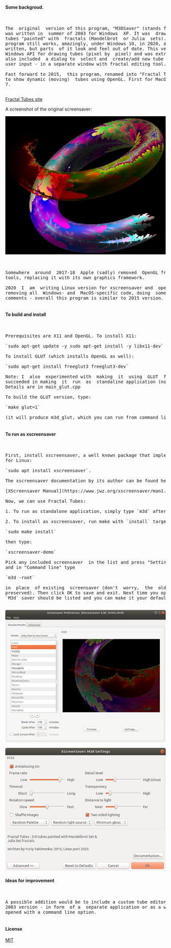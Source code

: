 #### Some backgroud. 

<pre> 

The  original  version of this program, "M3DSaver" (stands for Mandelbrot in 3D)
was written in  summer of 2003 for Windows  XP. It was  drawing static images of
tubes "painted" with  fractals (Mandelbrot  or Julia  sets).  A version  of this
program still works, amazingly, under Windows 10, in 2020, as this file is being
written, but parts  of it look and feel out of date. This version was using only
Windows API for drawing tubes (pixel by  pixel) and was extremely lighweight. It
also included  a dialog to  select and  create/add new tube decorations based on
user input - in a separate window with fractal editing tool. 

Fast forward to 2015,  this program, renamed into "Fractal Tubes", was rewritten
to show dynamic (moving)  tubes using OpenGL. First for MacOS, then  for Windows
7. 

</pre> 

[Fractal Tubes site](http://fractaltubes.com) 

A screenshot of the original screensaver:

![Screenshot](/shot_a1.jpg)

<pre> 

Somewhere  around  2017-18  Apple (sadly) removed  OpenGL from  its  development
tools, replacing it with its own graphics framework. 

2020  I  am  writing Linux version for xscreensaver and  open-sourcing  it. I am
removing all  Windows- and  MacOS-specific code, doing  some cleanup and  adding
comments - overall this program is similar to 2015 version. 

</pre> 

#### To build and install 

<pre> 

Prerequisites are X11 and OpenGL. To install X11: 

`sudo apt-get update -y sudo apt-get install -y libx11-dev` 

To install GLUT (which installs OpenGL as well): 

`sudo apt-get install freeglut3 freeglut3-dev` 

Note: I  also  experimented with  making  it  using  GLUT  framework,  but  only
succeeded in making  it  run  as  standaline application (not as  xscreensaver).
Details are in main_glut.cpp 

To build the GLUT version, type: 

`make glut=1` 

(it will produce m3d_glut, which you can run from command line). 

</pre> 

#### To run as xscreensaver 

<pre> 

First, install xscreensaver, a well known package that implements screensavers 
for Linux: 

`sudo apt install xscreensaver`. 

The xscreensaver documentation by its author can be found here: 

[XScreensaver Manual](https://www.jwz.org/xscreensaver/man1.html) 

Now, we can use Fractal Tubes: 

1. To run as standalone application, simply type `m3d` after building it. 

2. To install as xscreensaver, run make with `install` target: 

`sudo make install` 

then type: 

`xscreensaver-demo` 

Pick any included screensaver  in the list and press "Settings"  then "Advanced"
and in "Command line" type 

`m3d -root` 

in  place  of existing  screensaver (don't  worry,  the  old one  still  will be
preserved). Then click OK to save and exit. Next time you open xscreensaver-demo
`M3d` saver should be listed and you can make it your default screensaver. 

</pre> 

![Xscreensaver preview screen](/preview.png)

![M3D settings screen within xscreensaver](/settings.png)

#### Ideas for improvement 

<pre> 

A possible addition would be to include a custom tube editor that was present in
2003 version - in form  of a  separate application or as a window  which  can be
opened with a command line option. 

</pre> 

#### License 

[MIT](https://choosealicense.com/licenses/mit/) 





